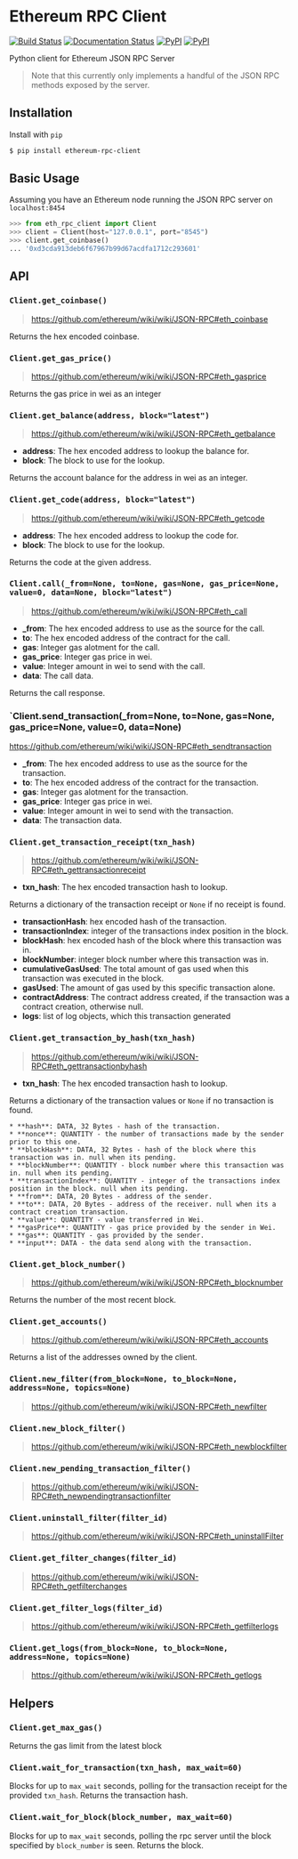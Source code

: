 # Ethereum RPC Client

[![Build Status](https://travis-ci.org/pipermerriam/ethereum-rpc-client.png)](https://travis-ci.org/pipermerriam/ethereum-rpc-client)
[![Documentation Status](https://readthedocs.org/projects/ethereum-rpc-client/badge/?version=latest)](https://readthedocs.org/projects/ethereum-rpc-client/?badge=latest)
[![PyPI](https://img.shields.io/pypi/v/ethereum-rpc-client.svg)](https://pypi.python.org/pypi/ethereum-rpc-client)
[![PyPI](https://img.shields.io/pypi/dm/ethereum-rpc-client.svg)](https://pypi.python.org/pypi/ethereum-rpc-client)


Python client for Ethereum JSON RPC Server

> Note that this currently only implements a handful of the JSON RPC methods
> exposed by the server.

## Installation

Install with `pip`

```bash
$ pip install ethereum-rpc-client
```

## Basic Usage

Assuming you have an Ethereum node running the JSON RPC server on `localhost:8454`


```python
>>> from eth_rpc_client import Client
>>> client = Client(host="127.0.0.1", port="8545")
>>> client.get_coinbase()
... '0xd3cda913deb6f67967b99d67acdfa1712c293601'
```

## API

### `Client.get_coinbase()`

> https://github.com/ethereum/wiki/wiki/JSON-RPC#eth_coinbase

Returns the hex encoded coinbase.

### `Client.get_gas_price()`

> https://github.com/ethereum/wiki/wiki/JSON-RPC#eth_gasprice

Returns the gas price in wei as an integer

### `Client.get_balance(address, block="latest")`

> https://github.com/ethereum/wiki/wiki/JSON-RPC#eth_getbalance

* **address**: The hex encoded address to lookup the balance for.
* **block**: The block to use for the lookup.

Returns the account balance for the address in wei as an integer.

### `Client.get_code(address, block="latest")`

> https://github.com/ethereum/wiki/wiki/JSON-RPC#eth_getcode

* **address**: The hex encoded address to lookup the code for.
* **block**: The block to use for the lookup.

Returns the code at the given address.

### `Client.call(_from=None, to=None, gas=None, gas_price=None, value=0, data=None, block="latest")`

> https://github.com/ethereum/wiki/wiki/JSON-RPC#eth_call

* **_from**: The hex encoded address to use as the source for the call.
* **to**: The hex encoded address of the contract for the call.
* **gas**: Integer gas alotment for the call.
* **gas_price**: Integer gas price in wei.
* **value**: Integer amount in wei to send with the call.
* **data**: The call data.

Returns the call response.

### `Client.send_transaction(_from=None, to=None, gas=None, gas_price=None, value=0, data=None)

https://github.com/ethereum/wiki/wiki/JSON-RPC#eth_sendtransaction

* **_from**: The hex encoded address to use as the source for the transaction.
* **to**: The hex encoded address of the contract for the transaction.
* **gas**: Integer gas alotment for the transaction.
* **gas_price**: Integer gas price in wei.
* **value**: Integer amount in wei to send with the transaction.
* **data**: The transaction data.

### `Client.get_transaction_receipt(txn_hash)`

> https://github.com/ethereum/wiki/wiki/JSON-RPC#eth_gettransactionreceipt

* **txn_hash**: The hex encoded transaction hash to lookup.

Returns a dictionary of the transaction receipt or `None` if no receipt is
found.

* **transactionHash**: hex encoded hash of the transaction.
* **transactionIndex**: integer of the transactions index position in the block.
* **blockHash**: hex encoded hash of the block where this transaction was in.
* **blockNumber**: integer block number where this transaction was in.
* **cumulativeGasUsed**: The total amount of gas used when this transaction was executed in the block.
* **gasUsed**: The amount of gas used by this specific transaction alone.
* **contractAddress**: The contract address created, if the transaction was a contract creation, otherwise null.
* **logs**: list of log objects, which this transaction generated


### `Client.get_transaction_by_hash(txn_hash)`

> https://github.com/ethereum/wiki/wiki/JSON-RPC#eth_gettransactionbyhash

* **txn_hash**: The hex encoded transaction hash to lookup.

Returns a dictionary of the transaction values or `None` if no transaction is
found.

    * **hash**: DATA, 32 Bytes - hash of the transaction.
    * **nonce**: QUANTITY - the number of transactions made by the sender prior to this one.
    * **blockHash**: DATA, 32 Bytes - hash of the block where this transaction was in. null when its pending.
    * **blockNumber**: QUANTITY - block number where this transaction was in. null when its pending.
    * **transactionIndex**: QUANTITY - integer of the transactions index position in the block. null when its pending.
    * **from**: DATA, 20 Bytes - address of the sender.
    * **to**: DATA, 20 Bytes - address of the receiver. null when its a contract creation transaction.
    * **value**: QUANTITY - value transferred in Wei.
    * **gasPrice**: QUANTITY - gas price provided by the sender in Wei.
    * **gas**: QUANTITY - gas provided by the sender.
    * **input**: DATA - the data send along with the transaction.


### `Client.get_block_number()`

> https://github.com/ethereum/wiki/wiki/JSON-RPC#eth_blocknumber

Returns the number of the most recent block.


### `Client.get_accounts()`

> https://github.com/ethereum/wiki/wiki/JSON-RPC#eth_accounts

Returns a list of the addresses owned by the client.


### `Client.new_filter(from_block=None, to_block=None, address=None, topics=None)`

> https://github.com/ethereum/wiki/wiki/JSON-RPC#eth_newfilter


### `Client.new_block_filter()`

> https://github.com/ethereum/wiki/wiki/JSON-RPC#eth_newblockfilter


### `Client.new_pending_transaction_filter()`

> https://github.com/ethereum/wiki/wiki/JSON-RPC#eth_newpendingtransactionfilter


### `Client.uninstall_filter(filter_id)`

> https://github.com/ethereum/wiki/wiki/JSON-RPC#eth_uninstallFilter


### `Client.get_filter_changes(filter_id)`

> https://github.com/ethereum/wiki/wiki/JSON-RPC#eth_getfilterchanges


### `Client.get_filter_logs(filter_id)`

> https://github.com/ethereum/wiki/wiki/JSON-RPC#eth_getfilterlogs


### `Client.get_logs(from_block=None, to_block=None, address=None, topics=None)`

> https://github.com/ethereum/wiki/wiki/JSON-RPC#eth_getlogs


## Helpers

### `Client.get_max_gas()`

Returns the gas limit from the latest block


### `Client.wait_for_transaction(txn_hash, max_wait=60)`

Blocks for up to `max_wait` seconds, polling for the transaction receipt for
the provided `txn_hash`.  Returns the transaction hash.


### `Client.wait_for_block(block_number, max_wait=60)`

Blocks for up to `max_wait` seconds, polling the rpc server until the block
specified by `block_number` is seen.  Returns the block.
